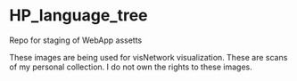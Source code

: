 # HP_language_tree
Repo for staging of WebApp assetts

These images are being used for visNetwork visualization. These are scans of my personal collection. I do not own the rights to these images.
